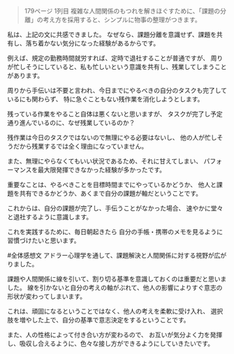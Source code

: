 

>179ページ 1列目
複雑な人間関係のもつれを解きほぐすために、「課題の分離」の考え方を採用すると、シンプルに物事の整理がつきます。

私は、上記の文に共感できました。
なぜなら、課題分離を意識せず、課題を共有し、落ち着かない気分になった経験があるからです。

例えば、規定の勤務時間就労すれば、定時で退社することが普通ですが、
周りが忙しそうにしていると、私も忙しいという意識を共有し、残業してしまうことがあります。

周りから手伝いは不要と言われ、今日までにやるべきの自分のタスクも完了しているにも関わらず、
特に急ぐこともない残作業を消化しようとします。

残っている作業をやること自体は悪くないと思いますが、
タスクが完了し予定通り進んでいるのに、なぜ残業しているのか？

残作業は今日のタスクではないので無理にやる必要はないし、
他の人が忙しそうだから残業するでは全く理由になっていません。

また、無理にやらなくてもいい状況であるため、それに甘えてしまい、
パフォーマンスを最大限発揮できなかった経験が多かったです。

重要なことは、やるべきことを目標時間までにやっているかどうか、
他人と課題を共有できるかどうか、あくまで自分の課題が軸だということです。

これからは、自分の課題が完了し、手伝うことがなかった場合、
速やかに堂々と退社するように意識します。

これを実践するために、毎日朝起きたら
自分の手帳・携帯のメモを見るように習慣づけたいと思います。


#全体感想文
アドラー心理学を通して、課題解決と人間関係に対する視野が広がりました。

課題や人間関係に線を引いて、割り切る基準を意識しておくのは重要だと思いました。
線を引かないと自分の考えの軸がぶれて、他人の影響によりすぐ意志の形状が変わってしまいます。

これは、頑固になるということではなく、他人の考えを柔軟に受け入れ、
選択肢を増やした上で、自分の基準で意志決定をするということです。

また、人の性格によって付き合い方が変わるので、
お互いが気分よく力を発揮し、吸収し合えるように、色々な接し方ができるようにしていきたいです。

